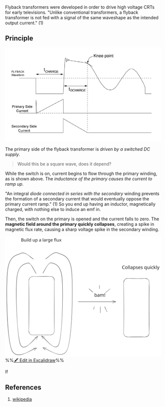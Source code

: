 
Flyback transformers were developed in order to drive high voltage CRTs for early televisions. "Unlike conventional transformers, a flyback transformer is not fed with a signal of the same waveshape as the intended output current." (1)

## Principle

![|466](../../media/Pasted%20image%2020241107204842.webp)

The primary side of the flyback transformer is *driven by a switched DC supply*.
> Would this be a square wave, does it depend?

While the switch is on, current begins to flow through the primary winding, as is shown above. The *inductance of the primary causes the current to ramp up*.

"An integral *diode connected in series with the secondary* winding prevents the formation of a secondary current that would eventually oppose the primary current ramp." (1) So you end up having an inductor, magnetically charged, with nothing else to induce an emf in. 

Then, the switch on the primary is opened and the current falls to zero. The **magnetic field around the primary quickly collapses**, creating a spike in magnetic flux rate, causing a sharp voltage spike in the secondary winding.

![](../../media/excalidraw/excalidraw-2024-11-07-20.55.35.excalidraw.svg)
%%[🖋 Edit in Excalidraw](../../media/excalidraw/excalidraw-2024-11-07-20.55.35.excalidraw.md)%%

If


## References

1. [wikipedia](https://en.wikipedia.org/wiki/Flyback_transformer#History)